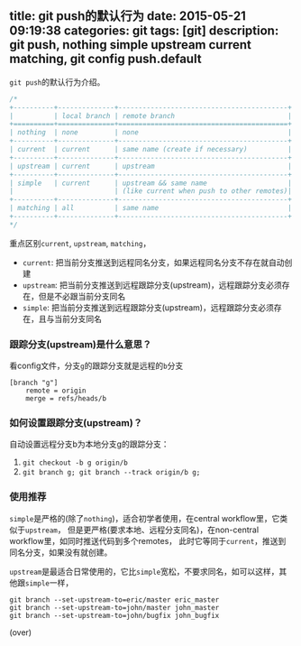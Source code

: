 ﻿title: git push的默认行为
date: 2015-05-21 09:19:38
categories: git
tags: [git]
description: git push, nothing simple upstream current matching, git config push.default
---

`git push`的默认行为介绍。

<!-- more -->


```c
/*
+----------+--------------+------------------------------------------+
|          | local branch | remote branch                            |
+==========+==============+==========================================+
| nothing  | none         | none                                     |
+----------+--------------+------------------------------------------+
| current  | current      | same name (create if necessary)          |
+----------+--------------+------------------------------------------+
| upstream | current      | upstream                                 |
+----------+--------------+------------------------------------------+
| simple   | current      | upstream && same name                    |
|                         | (like current when push to other remotes)|
+----------+--------------+------------------------------------------+
| matching | all          | same name                                |
+----------+--------------+------------------------------------------+
*/
```

重点区别`current`, `upstream`, `matching`，

- `current`: 把当前分支推送到远程同名分支，如果远程同名分支不存在就自动创建
- `upstream`: 把当前分支推送到远程跟踪分支(upstream)，远程跟踪分支必须存在，但是不必跟当前分支同名
- `simple`: 把当前分支推送到远程跟踪分支(upstream)，远程跟踪分支必须存在，且与当前分支同名

### 跟踪分支(upstream)是什么意思？

看config文件，分支`g`的跟踪分支就是远程的`b`分支
```
[branch "g"]
	remote = origin
	merge = refs/heads/b
```

### 如何设置跟踪分支(upstream)？

自动设置远程分支b为本地分支g的跟踪分支：

1. `git checkout -b g origin/b`
2. `git branch g; git branch --track origin/b g;`

### 使用推荐

`simple`是严格的(除了`nothing`)，适合初学者使用，在central workflow里，它类似于`upstream`，
但是更严格(要求本地、远程分支同名)，在non-central workflow里，如同时推送代码到多个remotes，
此时它等同于`current`，推送到同名分支，如果没有就创建。

`upstream`是最适合日常使用的，它比`simple`宽松，不要求同名，如可以这样，其他跟`simple`一样，

```
git branch --set-upstream-to=eric/master eric_master
git branch --set-upstream-to=john/master john_master
git branch --set-upstream-to=john/bugfix john_bugfix
```

(over)